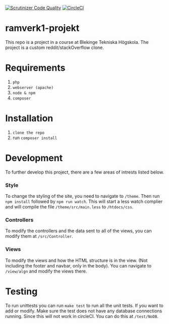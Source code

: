 [![Scrutinizer Code Quality](https://scrutinizer-ci.com/g/AlexanderGranhof/ramverk1-projekt/badges/quality-score.png?b=master)](https://scrutinizer-ci.com/g/AlexanderGranhof/ramverk1-projekt/?branch=master)
[![CircleCI](https://circleci.com/gh/AlexanderGranhof/ramverk1-projekt.svg?style=svg)](https://circleci.com/gh/AlexanderGranhof/ramverk1-projekt)

# ramverk1-projekt
This repo is a project in a course at Blekinge Tekniska Högskola. The project is a custom reddit/stackOverflow clone.

# Requirements
1. `php`
2. `webserver (apache)`
3. `node & npm`
4. `composer`

# Installation
1. `clone the repo`
2. run `composer install`

# Development
To further develop this project, there are a few areas of intrests listed below.

### Style
To change the styling of the site, you need to navigate to `/theme`. Then run `npm install` followed by `npm run watch`. This will start a less watch complier and will compile the file `/theme/src/main.less` to `/htdocs/css`.

### Controllers
To modify the controllers and the data sent to all of the views, you can modify them at `/src/Controller`.

### Views
To modify the views and how the HTML structure is in the view. (Not including the footer and navbar, only in the body). You can navigate to `/view/algn` and modify the views there.

# Testing
To run unittests you can run `make test` to run all the unit tests. If you want to add or modify. Make sure the test does not have any database connections running. Since this will not work in circleCI. You can do this at `/test/NoDB`.

